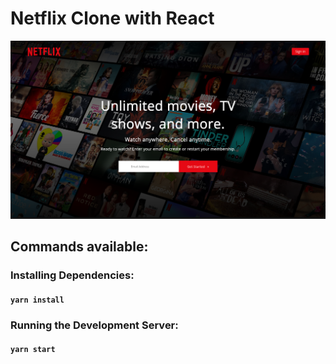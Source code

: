 # Netflix Clone with React


![Page Screenshot](screenshot.png)

## Commands available:

### Installing Dependencies:
#### `yarn install`

### Running the Development Server:
#### `yarn start`
